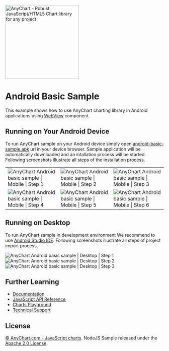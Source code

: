 [<img src="https://cdn.anychart.com/images/logo-transparent-segoe.png?2" width="234px" alt="AnyChart - Robust JavaScript/HTML5 Chart library for any project">](https://anychart.com)

# Android Basic Sample

This example shows how to use AnyChart charting library in Android applications using [WebView](https://developer.android.com/reference/android/webkit/WebView.html) component.

## Running on Your Android Device
To run AnyChart sample on your Android device simply open
[android-basic-sample.apk](https://static.anychart.com/cdn/integrations/android-basic-sample.apk) url in your device browser.
Sample application will be automatically downloaded and an intallation process will be started.
Following screenshots illustrate all steps of the installation process.

<table>
  <tr>
    <td><img src="https://static.anychart.com/images/integrations/anychart-android-sample-mobile-step-1.jpg" alt="AnyChart Android basic sample | Mobile | Step 1"></td>
    <td><img src="https://static.anychart.com/images/integrations/anychart-android-sample-mobile-step-2.jpg" alt="AnyChart Android basic sample | Mobile | Step 2"></td>
    <td><img src="https://static.anychart.com/images/integrations/anychart-android-sample-mobile-step-3.jpg" alt="AnyChart Android basic sample | Mobile | Step 3"></td>
  </tr>
  <tr>
    <td><img src="https://static.anychart.com/images/integrations/anychart-android-sample-mobile-step-4.jpg" alt="AnyChart Android basic sample | Mobile | Step 4"></td>
    <td><img src="https://static.anychart.com/images/integrations/anychart-android-sample-mobile-step-5.jpg" alt="AnyChart Android basic sample | Mobile | Step 5"></td>
    <td><img src="https://static.anychart.com/images/integrations/anychart-android-sample-mobile-step-6.jpg" alt="AnyChart Android basic sample | Mobile | Step 6"></td>
  </tr>
</table>

## Running on Desktop
To run AnyChart sample in development environment We recommend to use [Android Studio IDE](https://developer.android.com/studio).
Following screenshots illustrate all steps of project import process.
  
<img src="http://static.anychart.com/images/integrations/anychart-android-sample-desktop-step-1.png?v=1" alt="AnyChart Android basic sample | Desktop | Step 1">
<img src="http://static.anychart.com/images/integrations/anychart-android-sample-desktop-step-2.png?v=1" alt="AnyChart Android basic sample | Desktop | Step 2">
<img src="http://static.anychart.com/images/integrations/anychart-android-sample-desktop-step-3.png?v=1" alt="AnyChart Android basic sample | Desktop | Step 3">


## Further Learning
* [Documentation](https://docs.anychart.com)
* [JavaScript API Reference](https://api.anychart.com)
* [Charts Playground](https://playground.anychart.com)
* [Technical Support](https://anychart.com/support)

## License
[© AnyChart.com - JavaScript charts](http://www.anychart.com). NodeJS Sample released under the [Apache 2.0 License](https://github.com/anychart-integrations/android-basic-sample/blob/master/LICENSE).
